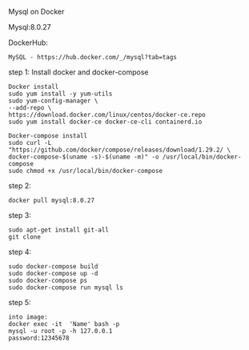 Mysql on Docker

Mysql:8.0.27

DockerHub:

    MySQL - https://hub.docker.com/_/mysql?tab=tags

step 1:
Install docker and docker-compose
    
    Docker install
    sudo yum install -y yum-utils
    sudo yum-config-manager \
    --add-repo \
    https://download.docker.com/linux/centos/docker-ce.repo
    sudo yum install docker-ce docker-ce-cli containerd.io
    
    Docker-compose install
    sudo curl -L "https://github.com/docker/compose/releases/download/1.29.2/ \
    docker-compose-$(uname -s)-$(uname -m)" -o /usr/local/bin/docker-compose
    sudo chmod +x /usr/local/bin/docker-compose
    
step 2:
    
    docker pull mysql:8.0.27

step 3:
    
    sudo apt-get install git-all
    git clone 
    
step 4:
    
    sudo docker-compose build
    sudo docker-compose up -d
    sudo docker-compose ps
    sudo docker-compose run mysql ls
    
step 5:
    
    into image:
    docker exec -it  'Name' bash -p
    mysql -u root -p -h 127.0.0.1
    password:12345678
    
    
    